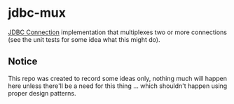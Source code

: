 # jdbc-mux

[JDBC Connection] implementation that multiplexes two or more connections (see
the unit tests for some idea what this might do). 

## Notice

This repo was created to record some ideas only, nothing much will happen here
unless there'll be a need for this thing ... which shouldn't happen using proper
design patterns.

[JDBC Connection]: https://docs.oracle.com/javase/8/docs/api/java/sql/Connection.html

